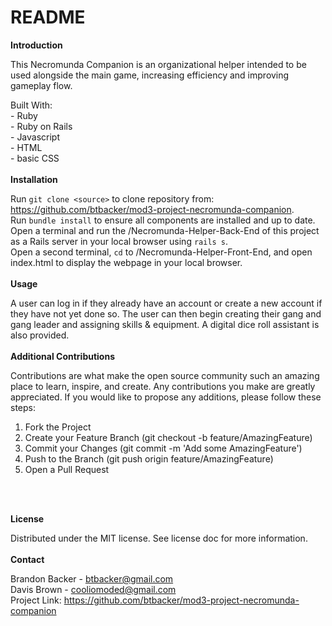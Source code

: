 # README

<strong>Introduction</strong>

This Necromunda Companion is an organizational helper intended to be used alongside the main game, increasing efficiency and improving gameplay flow. <br>

Built With: <br>
    - Ruby <br>
    - Ruby on Rails <br>
    - Javascript <br>
    - HTML <br>
    - basic CSS
    <!-- - [additional services] -->
<br>
<br>
<strong>Installation</strong>

Run `git clone <source>` to clone repository from: https://github.com/btbacker/mod3-project-necromunda-companion. <br>
Run `bundle install` to ensure all components are installed and up to date. <br>
Open a terminal and run the /Necromunda-Helper-Back-End of this project as a Rails server in your local browser using `rails s`. <br>
Open a second terminal, `cd` to /Necromunda-Helper-Front-End, and open index.html to display the webpage in your local browser.
<br>
<br>
<strong>Usage</strong>

A user can log in if they already have an account or create a new account if they have not yet done so.  The user can then begin creating their gang and gang leader and assigning skills & equipment.  A digital dice roll assistant is also provided.
<br>
<br>
<strong>Additional Contributions</strong>

Contributions are what make the open source community such an amazing place to learn, inspire, and create. Any contributions you make are greatly appreciated.  If you would like to propose any additions, please follow these steps:

1.  Fork the Project
2.  Create your Feature Branch (git checkout -b feature/AmazingFeature)
3.  Commit your Changes (git commit -m 'Add some AmazingFeature')
4.  Push to the Branch (git push origin feature/AmazingFeature)
5.  Open a Pull Request
<br>
<br>

<strong>License</strong>

Distributed under the MIT license.  See license doc for more information.
<br>
<br>
<strong>Contact</strong>

Brandon Backer - btbacker@gmail.com<br>
Davis Brown - cooliomoded@gmail.com<br>
Project Link: https://github.com/btbacker/mod3-project-necromunda-companion

<!-- This README would normally document whatever steps are necessary to get the
application up and running.

Things you may want to cover:

* Ruby version

* System dependencies

* Configuration

* Database creation

* Database initialization

* How to run the test suite

* Services (job queues, cache servers, search engines, etc.)

* Deployment instructions

* ... -->

